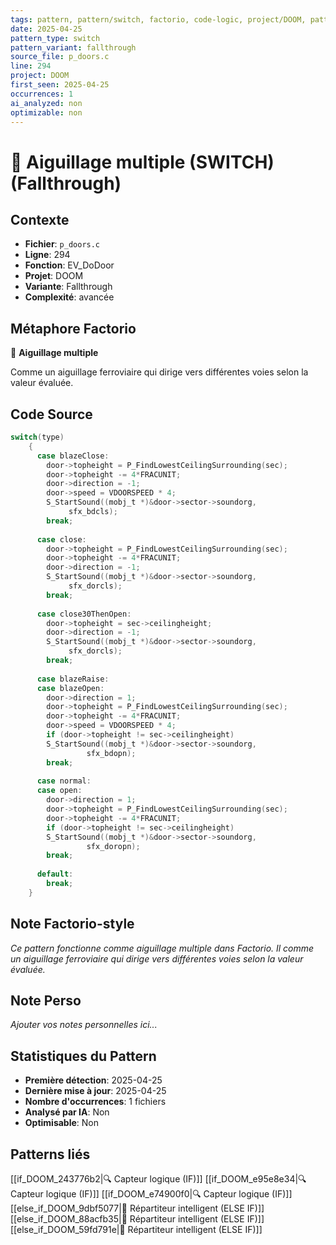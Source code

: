 ```yaml
---
tags: pattern, pattern/switch, factorio, code-logic, project/DOOM, pattern/variant/fallthrough
date: 2025-04-25
pattern_type: switch
pattern_variant: fallthrough
source_file: p_doors.c
line: 294
project: DOOM
first_seen: 2025-04-25
occurrences: 1
ai_analyzed: non
optimizable: non
---
```


# 🔀 Aiguillage multiple (SWITCH) (Fallthrough)

## Contexte
- **Fichier**: `p_doors.c`
- **Ligne**: 294
- **Fonction**: EV_DoDoor
- **Projet**: DOOM
- **Variante**: Fallthrough
- **Complexité**: avancée

## Métaphore Factorio
🔀 **Aiguillage multiple**

Comme un aiguillage ferroviaire qui dirige vers différentes voies selon la valeur évaluée.

## Code Source
```c
switch(type)
	{
	  case blazeClose:
	    door->topheight = P_FindLowestCeilingSurrounding(sec);
	    door->topheight -= 4*FRACUNIT;
	    door->direction = -1;
	    door->speed = VDOORSPEED * 4;
	    S_StartSound((mobj_t *)&door->sector->soundorg,
			 sfx_bdcls);
	    break;
	    
	  case close:
	    door->topheight = P_FindLowestCeilingSurrounding(sec);
	    door->topheight -= 4*FRACUNIT;
	    door->direction = -1;
	    S_StartSound((mobj_t *)&door->sector->soundorg,
			 sfx_dorcls);
	    break;
	    
	  case close30ThenOpen:
	    door->topheight = sec->ceilingheight;
	    door->direction = -1;
	    S_StartSound((mobj_t *)&door->sector->soundorg,
			 sfx_dorcls);
	    break;
	    
	  case blazeRaise:
	  case blazeOpen:
	    door->direction = 1;
	    door->topheight = P_FindLowestCeilingSurrounding(sec);
	    door->topheight -= 4*FRACUNIT;
	    door->speed = VDOORSPEED * 4;
	    if (door->topheight != sec->ceilingheight)
		S_StartSound((mobj_t *)&door->sector->soundorg,
			     sfx_bdopn);
	    break;
	    
	  case normal:
	  case open:
	    door->direction = 1;
	    door->topheight = P_FindLowestCeilingSurrounding(sec);
	    door->topheight -= 4*FRACUNIT;
	    if (door->topheight != sec->ceilingheight)
		S_StartSound((mobj_t *)&door->sector->soundorg,
			     sfx_doropn);
	    break;
	    
	  default:
	    break;
	}
```

## Note Factorio-style
*Ce pattern fonctionne comme aiguillage multiple dans Factorio. Il comme un aiguillage ferroviaire qui dirige vers différentes voies selon la valeur évaluée.*

## Note Perso
*Ajouter vos notes personnelles ici...*

## Statistiques du Pattern
- **Première détection**: 2025-04-25
- **Dernière mise à jour**: 2025-04-25
- **Nombre d'occurrences**: 1 fichiers
- **Analysé par IA**: Non
- **Optimisable**: Non

## Patterns liés
[[if_DOOM_243776b2|🔍 Capteur logique (IF)]]
[[if_DOOM_e95e8e34|🔍 Capteur logique (IF)]]
[[if_DOOM_e74900f0|🔍 Capteur logique (IF)]]
[[else_if_DOOM_9dbf5077|🔄 Répartiteur intelligent (ELSE IF)]]
[[else_if_DOOM_88acfb35|🔄 Répartiteur intelligent (ELSE IF)]]
[[else_if_DOOM_59fd791e|🔄 Répartiteur intelligent (ELSE IF)]]
